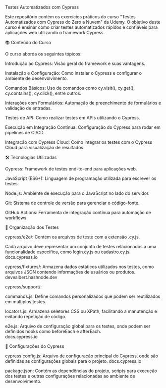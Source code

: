 Testes Automatizados com Cypress

Este repositório contém os exercícios práticos do curso "Testes Automatizados com Cypress do Zero a Nuvem" da Udemy. O objetivo deste curso é ensinar como criar testes automatizados rápidos e confiáveis para aplicações web utilizando o framework Cypress.

📚 Conteúdo do Curso

O curso aborda os seguintes tópicos:

Introdução ao Cypress: Visão geral do framework e suas vantagens.

Instalação e Configuração: Como instalar o Cypress e configurar o ambiente de desenvolvimento.

Comandos Básicos: Uso de comandos como cy.visit(), cy.get(), cy.contains(), cy.click(), entre outros.

Interações com Formulários: Automação de preenchimento de formulários e validação de entradas.

Testes de API: Como realizar testes em APIs utilizando o Cypress.

Execução em Integração Contínua: Configuração do Cypress para rodar em pipelines de CI/CD.

Integração com Cypress Cloud: Como integrar os testes com o Cypress Cloud para visualização de resultados.

🛠️ Tecnologias Utilizadas

Cypress: Framework de testes end-to-end para aplicações web.<br/>

JavaScript (ES6+): Linguagem de programação utilizada para escrever os testes.<br/>

Node.js: Ambiente de execução para o JavaScript no lado do servidor.<br/>

Git: Sistema de controle de versão para gerenciar o código-fonte.<br/>

GitHub Actions: Ferramenta de integração contínua para automação de workflows<br/>


🧪 Organização dos Testes

cypress/e2e/: Contém os arquivos de teste com a extensão .cy.js.<br/> 

Cada arquivo deve representar um conjunto de testes relacionados a uma funcionalidade específica, como login.cy.js ou cadastro.cy.js. 
docs.cypress.io

cypress/fixtures/: Armazena dados estáticos utilizados nos testes, como arquivos JSON contendo informações de usuários ou produtos. 
devealbert.hashnode.dev

cypress/support/:<br/>

commands.js: Define comandos personalizados que podem ser reutilizados em múltiplos testes.<br/>

locators.js: Armazena seletores CSS ou XPath, facilitando a manutenção e evitando repetição de código.<br/>

e2e.js: Arquivo de configuração global para os testes, onde podem ser definidos hooks como beforeEach e afterEach. <br/>
docs.cypress.io

🔧 Configurações do Cypress

cypress.config.js: Arquivo de configuração principal do Cypress, onde são definidas as configurações globais para o projeto. 
docs.cypress.io<br/>

package.json: Contém as dependências do projeto, scripts para execução dos testes e outras configurações relacionadas ao ambiente de desenvolvimento.
